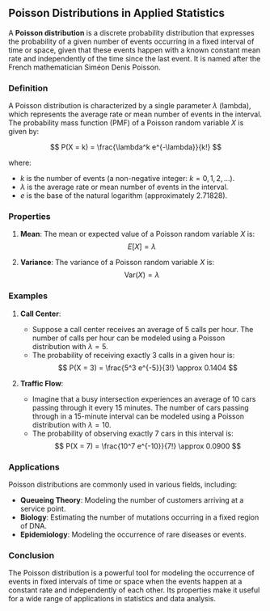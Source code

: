 ## Poisson Distributions in Applied Statistics

A **Poisson distribution** is a discrete probability distribution that expresses the probability of a given number of events occurring in a fixed interval of time or space, given that these events happen with a known constant mean rate and independently of the time since the last event. It is named after the French mathematician Siméon Denis Poisson.

### Definition

A Poisson distribution is characterized by a single parameter $\lambda$ (lambda), which represents the average rate or mean number of events in the interval. The probability mass function (PMF) of a Poisson random variable $X$ is given by:

$$
P(X = k) = \frac{\lambda^k e^{-\lambda}}{k!}
$$

where:
- $k$ is the number of events (a non-negative integer: $k = 0, 1, 2, \ldots$).
- $\lambda$ is the average rate or mean number of events in the interval.
- $e$ is the base of the natural logarithm (approximately 2.71828).

### Properties

1. **Mean**: The mean or expected value of a Poisson random variable $X$ is:
   $$
   E[X] = \lambda
   $$

2. **Variance**: The variance of a Poisson random variable $X$ is:
   $$
   \text{Var}(X) = \lambda
   $$

### Examples

1. **Call Center**:
   - Suppose a call center receives an average of 5 calls per hour. The number of calls per hour can be modeled using a Poisson distribution with $\lambda = 5$.
   - The probability of receiving exactly 3 calls in a given hour is:
     $$
     P(X = 3) = \frac{5^3 e^{-5}}{3!} \approx 0.1404
     $$

2. **Traffic Flow**:
   - Imagine that a busy intersection experiences an average of 10 cars passing through it every 15 minutes. The number of cars passing through in a 15-minute interval can be modeled using a Poisson distribution with $\lambda = 10$.
   - The probability of observing exactly 7 cars in this interval is:
     $$
     P(X = 7) = \frac{10^7 e^{-10}}{7!} \approx 0.0900
     $$

### Applications

Poisson distributions are commonly used in various fields, including:
- **Queueing Theory**: Modeling the number of customers arriving at a service point.
- **Biology**: Estimating the number of mutations occurring in a fixed region of DNA.
- **Epidemiology**: Modeling the occurrence of rare diseases or events.

### Conclusion

The Poisson distribution is a powerful tool for modeling the occurrence of events in fixed intervals of time or space when the events happen at a constant rate and independently of each other. Its properties make it useful for a wide range of applications in statistics and data analysis.

